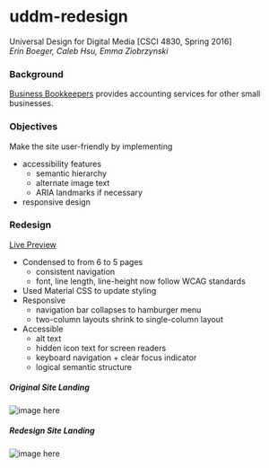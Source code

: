 # uddm-redesign

Universal Design for Digital Media [CSCI 4830, Spring 2016] <br>
_Erin Boeger, Caleb Hsu, Emma Ziobrzynski_

### Background
[Business Bookkeepers](http://www.bbookkeepers.com/) provides accounting services for other small businesses.

### Objectives
Make the site user-friendly by implementing
  - accessibility features
    - semantic hierarchy
    - alternate image text
    - ARIA landmarks if necessary
  - responsive design
  
### Redesign
[Live Preview](http://calebhsu.github.io/uddm-redesign/)
- Condensed to from 6 to 5 pages
  - consistent navigation
  - font, line length, line-height now follow WCAG standards
- Used Material CSS to update styling
- Responsive
  - navigation bar collapses to hamburger menu
  - two-column layouts shrink to single-column layout
- Accessible
  - alt text
  - hidden icon text for screen readers
  - keyboard navigation + clear focus indicator
  - logical semantic structure

##### Original Site Landing
![image here](img/old.png)

##### Redesign Site Landing
![image here](img/new.png)
